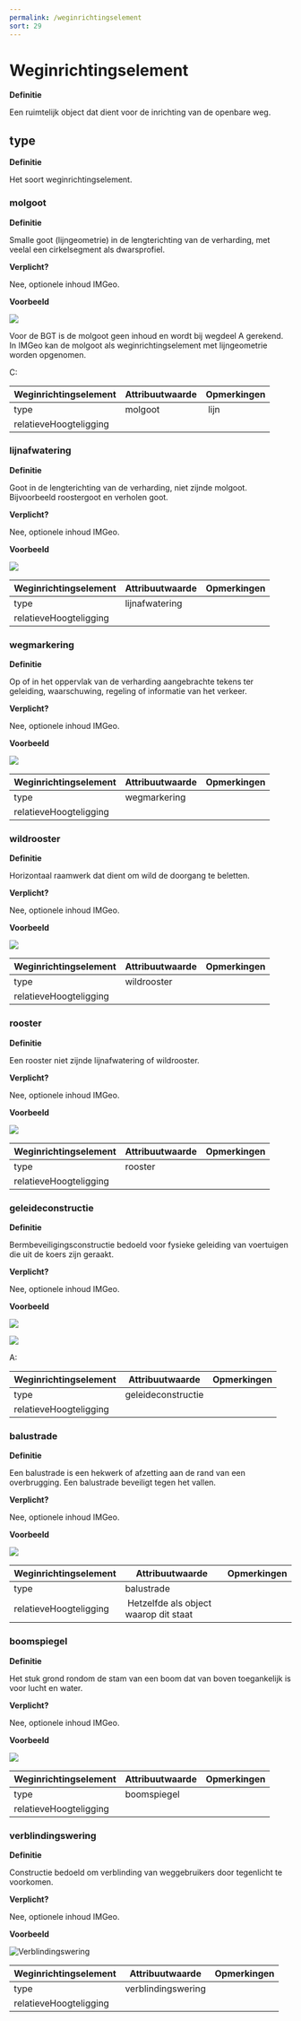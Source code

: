 ```yaml
---
permalink: /weginrichtingselement
sort: 29
---
```


Weginrichtingselement
=====================

**Definitie**

Een ruimtelijk object dat dient voor de inrichting van de openbare weg.

type
----

**Definitie**

Het soort weginrichtingselement.

### molgoot

**Definitie**

Smalle goot (lijngeometrie) in de lengterichting van de verharding, met veelal
een cirkelsegment als dwarsprofiel.

**Verplicht?**

Nee, optionele inhoud IMGeo.

**Voorbeeld**

![](media/2e51f1833bf88770c79269ce1acfeaba.jpg)

Voor de BGT is de molgoot geen inhoud en wordt bij wegdeel A gerekend. In IMGeo
kan de molgoot als weginrichtingselement met lijngeometrie worden opgenomen.

C:

| **Weginrichtingselement** | **Attribuutwaarde** | **Opmerkingen** |
|---------------------------|---------------------|-----------------|
| type                      | molgoot             |  lijn           |
| relatieveHoogteligging    |                     |                 |

### lijnafwatering

**Definitie**

Goot in de lengterichting van de verharding, niet zijnde molgoot. Bijvoorbeeld
roostergoot en verholen goot.

**Verplicht?**

Nee, optionele inhoud IMGeo.

**Voorbeeld**

![](media/924e930a22cce4ecd03882b21c86cfef.jpg)

| **Weginrichtingselement** | **Attribuutwaarde** | **Opmerkingen** |
|---------------------------|---------------------|-----------------|
| type                      | lijnafwatering      |                 |
| relatieveHoogteligging    |                     |                 |

### wegmarkering

**Definitie**

Op of in het oppervlak van de verharding aangebrachte tekens ter geleiding,
waarschuwing, regeling of informatie van het verkeer.

**Verplicht?**

Nee, optionele inhoud IMGeo.

**Voorbeeld**

![](media/6ee184ec15e0a619aae8680be9a04a67.jpg)

| **Weginrichtingselement** | **Attribuutwaarde** | **Opmerkingen** |
|---------------------------|---------------------|-----------------|
| type                      | wegmarkering        |                 |
| relatieveHoogteligging    |                     |                 |

### wildrooster

**Definitie**

Horizontaal raamwerk dat dient om wild de doorgang te beletten.

**Verplicht?**

Nee, optionele inhoud IMGeo.

**Voorbeeld**

![](media/41e9b426efe6739f83ef7f29577e7e88.jpg)

| **Weginrichtingselement** | **Attribuutwaarde** | **Opmerkingen** |
|---------------------------|---------------------|-----------------|
| type                      | wildrooster         |                 |
| relatieveHoogteligging    |                     |                 |

### rooster

**Definitie**

Een rooster niet zijnde lijnafwatering of wildrooster.

**Verplicht?**

Nee, optionele inhoud IMGeo.

**Voorbeeld**

![](media/924e930a22cce4ecd03882b21c86cfef.jpg)

| **Weginrichtingselement** | **Attribuutwaarde** | **Opmerkingen** |
|---------------------------|---------------------|-----------------|
| type                      | rooster             |                 |
| relatieveHoogteligging    |                     |                 |

### geleideconstructie

**Definitie**

Bermbeveiligingsconstructie bedoeld voor fysieke geleiding van voertuigen die
uit de koers zijn geraakt.

**Verplicht?**

Nee, optionele inhoud IMGeo.

**Voorbeeld**

![](media/3b342cbf09e1fd06d7d3d9f8bf1a6d8b.jpg)

![](media/62bd7e3d9b9444ea2a7bcdf26626761a.jpg)

A:

| **Weginrichtingselement** | **Attribuutwaarde** | **Opmerkingen** |
|---------------------------|---------------------|-----------------|
| type                      | geleideconstructie  |                 |
| relatieveHoogteligging    |                     |                 |

### balustrade

**Definitie**

Een balustrade is een hekwerk of afzetting aan de rand van een overbrugging. Een
balustrade beveiligt tegen het vallen.

**Verplicht?**

Nee, optionele inhoud IMGeo.

**Voorbeeld**

![](media/d5751668eefac47f59846da311d93f46.jpg)

| **Weginrichtingselement** | **Attribuutwaarde**                    | **Opmerkingen** |
|---------------------------|----------------------------------------|-----------------|
| type                      | balustrade                             |                 |
| relatieveHoogteligging    |  Hetzelfde als object waarop dit staat |                 |

### boomspiegel

**Definitie**

Het stuk grond rondom de stam van een boom dat van boven toegankelijk is voor
lucht en water.

**Verplicht?**

Nee, optionele inhoud IMGeo.

**Voorbeeld**

![](media/3c85f15e5787ca8cac7b20ef398b3103.jpg)

| **Weginrichtingselement** | **Attribuutwaarde** | **Opmerkingen** |
|---------------------------|---------------------|-----------------|
| type                      | boomspiegel         |                 |
| relatieveHoogteligging    |                     |                 |

### verblindingswering

**Definitie**

Constructie bedoeld om verblinding van weggebruikers door tegenlicht te
voorkomen.

**Verplicht?**

Nee, optionele inhoud IMGeo.

**Voorbeeld**

![Verblindingswering](media/434c8e03e0a50ebfb787875f684fda8a.jpg)

| **Weginrichtingselement** | **Attribuutwaarde** | **Opmerkingen** |
|---------------------------|---------------------|-----------------|
| type                      | verblindingswering  |                 |
| relatieveHoogteligging    |                     |                 |
